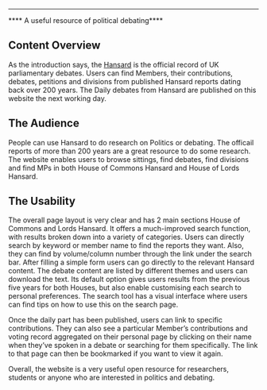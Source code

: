 ----
**** A useful resource of political debating****

## Content Overview
As the introduction says, the [Hansard](https://hansard.parliament.uk/) is the official record of UK parliamentary debates. Users can find Members, their contributions, debates, petitions and divisions from published Hansard reports dating back over 200 years. The Daily debates from Hansard are published on this website the next working day. 


## The Audience
People can use Hansard to do research on Politics or debating. The officail reports of more than 200 years are a great resource to do some research. The website enables users to browse sittings, find debates, find divisions and find MPs in both House of Commons Hansard and House of Lords Hansard.


## The Usability
The overall page layout is very clear and has 2 main sections House of Commons and Lords Hansard. It offers a much-improved search function, with results broken down into a variety of categories. Users can directly search by keyword or member name to find the reports they want. Also, they can find by volume/column number through the link under the search bar. After filling a simple form users can go directly to the relevant Hansard content. The debate content are listed by different themes and users can download the text. Its default option gives users results from the previous five years for both Houses, but also enable customising each search to personal preferences. The search tool has a visual interface where users can find tips on how to use this on the search page.

Once the daily part has been published, users can link to specific contributions. They can also see a particular Member’s contributions and voting record aggregated on their personal page by clicking on their name when they’ve spoken in a debate or searching for them specifically. The link to that page can then be bookmarked if you want to view it again.

Overall, the website is a very useful open resource for researchers, students or anyone who are interested in politics and debating.


